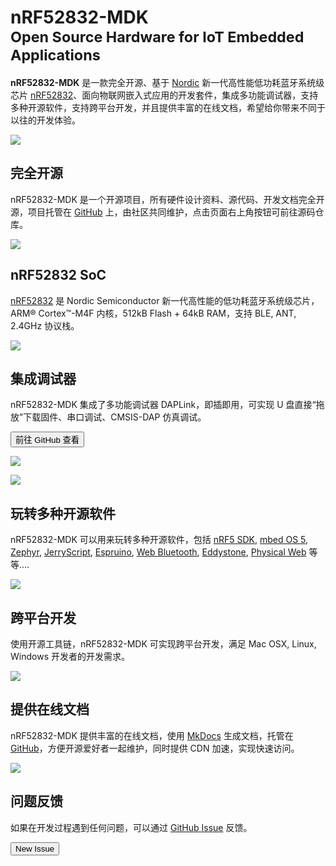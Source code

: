 # nRF52832-MDK <br><small>Open Source Hardware for IoT Embedded Applications</small>

**nRF52832-MDK** 是一款完全开源、基于 [Nordic](http://www.nordicsemi.com/eng) 新一代高性能低功耗蓝牙系统级芯片 [nRF52832](http://www.nordicsemi.com/eng/Products/Bluetooth-low-energy/nRF52832)、面向物联网嵌入式应用的开发套件，集成多功能调试器，支持多种开源软件，支持跨平台开发，并且提供丰富的在线文档，希望给你带来不同于以往的开发体验。

![](https://img.makerdiary.co/wiki/nrf52832mdk/nrf52832-mdk-boardbox.jpg)

## 完全开源

nRF52832-MDK 是一个开源项目，所有硬件设计资料、源代码、开发文档完全开源，项目托管在 [GitHub](https://github.com/makerdiary/nrf52832-mdk) 上，由社区共同维护，点击页面右上角按钮可前往源码仓库。

![](https://img.makerdiary.co/wiki/nrf52832mdk/nrf52832-mdk-oshw-1280x976.png)

## nRF52832 SoC

[nRF52832](http://www.nordicsemi.com/eng/Products/Bluetooth-low-energy/nRF52832) 是 Nordic Semiconductor 新一代高性能的低功耗蓝牙系统级芯片，ARM® Cortex™-M4F 内核，512kB Flash + 64kB RAM，支持 BLE, ANT, 2.4GHz 协议栈。

![](https://img.makerdiary.co/wiki/nrf52832mdk/nrf52832-chip.png)

## 集成调试器

nRF52832-MDK 集成了多功能调试器 DAPLink，即插即用，可实现 U 盘直接“拖放”下载固件、串口调试、CMSIS-DAP 仿真调试。

<a href="https://github.com/mbedmicro/DAPLink/"><button data-md-color-primary="cyan">前往 GitHub 查看</button></a>

![](https://img.makerdiary.co/wiki/nrf52832mdk/cp-hex-to-daplink.png)

![](https://img.makerdiary.co/wiki/nrf52832mdk/daplink-block.png)

## 玩转多种开源软件

nRF52832-MDK 可以用来玩转多种开源软件，包括 [nRF5 SDK](https://www.nordicsemi.com/eng/Products/Bluetooth-low-energy/nRF5-SDK), [mbed OS 5](https://developer.mbed.org/), [Zephyr](https://www.zephyrproject.org/), [JerryScript](http://jerryscript.net/), [Espruino](http://www.espruino.com/), [Web Bluetooth](https://webbluetoothcg.github.io/web-bluetooth/), [Eddystone](https://github.com/google/eddystone), [Physical Web](https://google.github.io/physical-web/) 等等....

![](https://img.makerdiary.co/wiki/nrf52832mdk/nrf52832-mdk-multisw.png)

## 跨平台开发

使用开源工具链，nRF52832-MDK 可实现跨平台开发，满足 Mac OSX, Linux, Windows 开发者的开发需求。

![](https://img.makerdiary.co/wiki/nrf52832mdk/multi-platform.png)

## 提供在线文档

nRF52832-MDK 提供丰富的在线文档，使用 [MkDocs](http://www.mkdocs.org/) 生成文档，托管在 [GitHub](https://github.com/makerdiary/nrf52832-mdk/)，方便开源爱好者一起维护，同时提供 CDN 加速，实现快速访问。

![](https://img.makerdiary.co/wiki/nrf52832mdk/nrf52832-mdk-online-docs-available.png)

## 问题反馈

如果在开发过程遇到任何问题，可以通过 [GitHub Issue](https://github.com/makerdiary/nrf52832-mdk/issues) 反馈。

<a href="https://github.com/makerdiary/nrf52832-mdk/issues/new"><button data-md-color-primary="green">New Issue</button></a>

